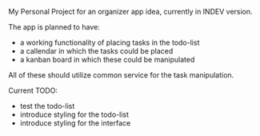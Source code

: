 My Personal Project for an organizer app idea, currently in INDEV version.

The app is planned to have:
  - a working functionality of placing tasks in the todo-list
  - a callendar in which the tasks could be placed
  - a kanban board in which these could be manipulated

All of these should utilize common service for the task manipulation.

Current TODO:
  - test the todo-list
  - introduce styling for the todo-list
  - introduce styling for the interface
